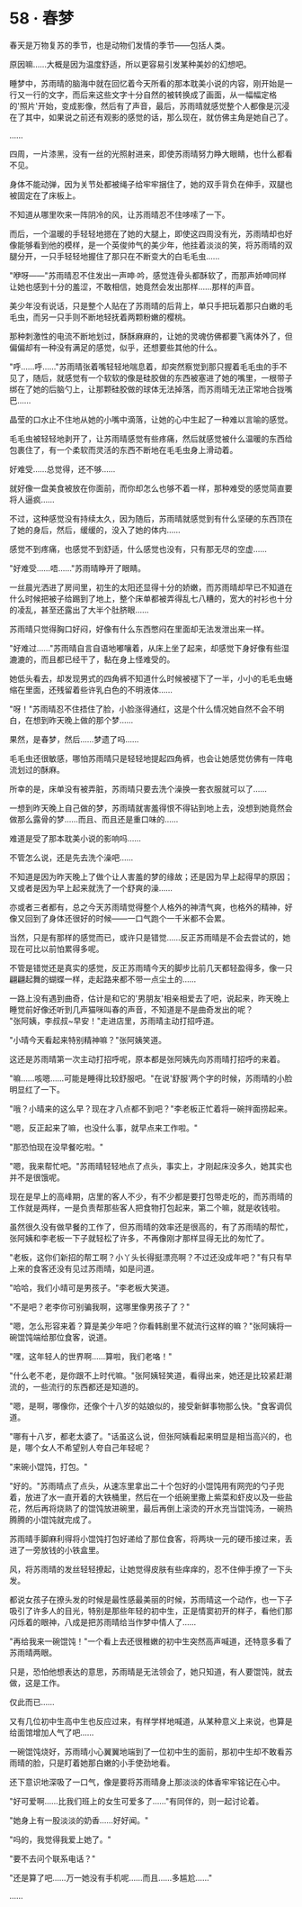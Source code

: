 <link rel="stylesheet" href="../styles/text.css" />
<h1>58 · 春梦</h1>

春天是万物复苏的季节，也是动物们发情的季节——包括人类。

原因嘛……大概是因为温度舒适，所以更容易引发某种美妙的幻想吧。

睡梦中，苏雨晴的脑海中就在回忆着今天所看的那本耽美小说的内容，刚开始是一行又一行的文字，而后来这些文字十分自然的被转换成了画面，从一幅幅定格的'照片'开始，变成影像，然后有了声音，最后，苏雨晴就感觉整个人都像是沉浸在了其中，如果说之前还有观影的感觉的话，那么现在，就仿佛主角是她自己了。

……

四周，一片漆黑，没有一丝的光照射进来，即使苏雨晴努力睁大眼睛，也什么都看不见。

身体不能动弹，因为关节处都被绳子给牢牢捆住了，她的双手背负在伸手，双腿也被固定在了床板上。

不知道从哪里吹来一阵阴冷的风，让苏雨晴忍不住哆嗦了一下。

而后，一个温暖的手轻轻地摁在了她的大腿上，即使这四周没有光，苏雨晴却也好像能够看到他的模样，是一个英俊帅气的美少年，他挂着淡淡的笑，将苏雨晴的双腿分开，一只手轻轻地握住了那只在不断变大的白毛毛虫……

"咿呀——"苏雨晴忍不住发出一声呻·吟，感觉连骨头都酥软了，而那声娇呻同样让她也感到十分的羞涩，不敢相信，她竟然会发出那样……那样的声音。

美少年没有说话，只是整个人贴在了苏雨晴的后背上，单只手把玩着那只白嫩的毛毛虫，而另一只手则不断地轻抚着两颗粉嫩的樱桃。

那种刺激性的电流不断地划过，酥酥麻麻的，让她的灵魂仿佛都要飞离体外了，但偏偏却有一种没有满足的感觉，似乎，还想要些其他的什么。

"呼……呼……"苏雨晴张着嘴轻轻地喘息着，却突然察觉到那只握着毛毛虫的手不见了，随后，就感觉有一个软软的像是硅胶做的东西被塞进了她的嘴里，一根带子绑在了她的后脑勺上，让那颗硅胶做的球体无法掉落，而苏雨晴无法正常地合拢嘴巴……

晶莹的口水止不住地从她的小嘴中滴落，让她的心中生起了一种难以言喻的感觉。

毛毛虫被轻轻地剥开了，让苏雨晴感觉有些疼痛，然后就感觉被什么温暖的东西给包裹住了，有一个柔软而灵活的东西不断地在毛毛虫身上滑动着。

好难受……总觉得，还不够……

就好像一盘美食被放在你面前，而你却怎么也够不着一样，那种难受的感觉简直要将人逼疯……

不过，这种感觉没有持续太久，因为随后，苏雨晴就感觉到有什么坚硬的东西顶在了她的身后，然后，缓缓的，没入了她的体内……

感觉不到疼痛，也感觉不到舒适，什么感觉也没有，只有那无尽的空虚……

"好难受……唔……"苏雨晴睁开了眼睛。

一丝晨光洒进了房间里，初生的太阳还显得十分的娇嫩，而苏雨晴却早已不知道在什么时候把被子给踢到了地上，整个床单都被弄得乱七八糟的，宽大的衬衫也十分的凌乱，甚至还露出了大半个肚脐眼……

苏雨晴只觉得胸口好闷，好像有什么东西憋闷在里面却无法发泄出来一样。

"好难过……"苏雨晴自言自语地嘟嚷着，从床上坐了起来，却感觉下身好像有些湿漉漉的，而且都已经干了，黏在身上怪难受的。

她低头看去，却发现男式的四角裤不知道什么时候被褪下了一半，小小的毛毛虫蜷缩在里面，还残留着些许乳白色的不明液体……

"呀！"苏雨晴忍不住捂住了脸，小脸涨得通红，这是个什么情况她自然不会不明白，在想到昨天晚上做的那个梦……

果然，是春梦，然后……梦遗了吗……

毛毛虫还很敏感，哪怕苏雨晴只是轻轻地提起四角裤，也会让她感觉仿佛有一阵电流划过的酥麻。

所幸的是，床单没有被弄脏，苏雨晴只要去洗个澡换一套衣服就可以了……

一想到昨天晚上自己做的梦，苏雨晴就害羞得恨不得钻到地上去，没想到她竟然会做那么露骨的梦……而且、而且还是重口味的……

难道是受了那本耽美小说的影响吗……

不管怎么说，还是先去洗个澡吧……

不知道是因为昨天晚上了做个让人害羞的梦的缘故；还是因为早上起得早的原因；又或者是因为早上起来就洗了一个舒爽的澡……

亦或者三者都有，总之今天苏雨晴觉得整个人格外的神清气爽，也格外的精神，好像又回到了身体还很好的时候——一口气跑个一千米都不会累。

当然，只是有那样的感觉而已，或许只是错觉……反正苏雨晴是不会去尝试的，她现在可比以前怕累得多呢。

不管是错觉还是真实的感觉，反正苏雨晴今天的脚步比前几天都轻盈得多，像一只翩翩起舞的蝴蝶一样，走起路来都不带一点尘土的……

一路上没有遇到曲奇，估计是和它的'男朋友'相亲相爱去了吧，说起来，昨天晚上睡觉前好像还听到几声猫咪叫春的声音，不知道是不是曲奇发出的呢？\
"张阿姨，李叔叔\~早安！"走进店里，苏雨晴主动打招呼道。

"小晴今天看起来特别精神嘛？"张阿姨笑道。

这还是苏雨晴第一次主动打招呼呢，原本都是张阿姨先向苏雨晴打招呼的来着。

"嘛……咳嗯……可能是睡得比较舒服吧。"在说'舒服'两个字的时候，苏雨晴的小脸明显红了一下。

"哦？小晴来的这么早？现在才八点都不到吧？"李老板正忙着将一碗拌面捞起来。

"嗯，反正起来了嘛，也没什么事，就早点来工作啦。"

"那恐怕现在没早餐吃啦。"

"嗯，我来帮忙吧。"苏雨晴轻轻地点了点头，事实上，才刚起床没多久，她其实也并不是很饿呢。

现在是早上的高峰期，店里的客人不少，有不少都是要打包带走吃的，而苏雨晴的工作就是两样，一是负责帮那些客人把食物打包起来，第二个嘛，就是收钱啦。

虽然很久没有做早餐的工作了，但苏雨晴的效率还是很高的，有了苏雨晴的帮忙，张阿姨和李老板一下子就轻松了许多，不再像刚才那样显得无比的匆忙了。

"老板，这你们新招的帮工啊？小丫头长得挺漂亮啊？不过还没成年吧？"有只有早上来的食客还没有见过苏雨晴，如是问道。

"哈哈，我们小晴可是男孩子。"李老板大笑道。

"不是吧？老李你可别骗我啊，这哪里像男孩子了？"

"嗯，怎么形容来着？算是美少年吧？你看韩剧里不就流行这样的嘛？"张阿姨将一碗馄饨端给那位食客，说道。

"嘿，这年轻人的世界啊……算啦，我们老咯！"

"什么老不老，是你跟不上时代嘛。"张阿姨轻笑道，看得出来，她还是比较紧赶潮流的，一些流行的东西都还是知道的。

"嗯，是啊，哪像你，还像个十八岁的姑娘似的，接受新鲜事物那么快。"食客调侃道。

"哪有十八岁，都老太婆了。"话虽这么说，但张阿姨看起来明显是相当高兴的，也是，哪个女人不希望别人夸自己年轻呢？

"来碗小馄饨，打包。"

"好的。"苏雨晴点了点头，从速冻里拿出二十个包好的小馄饨用有网兜的勺子兜着，放进了水一直开着的大铁桶里，然后在一个纸碗里撒上紫菜和虾皮以及一些盐花，然后再将烧熟了的馄饨放进碗里，最后再倒上滚烫的开水充当馄饨汤，一碗热腾腾的小馄饨就完成了。

苏雨晴手脚麻利得将小馄饨打包好递给了那位食客，将两块一元的硬币接过来，丢进了一旁放钱的小铁盒里。

风，将苏雨晴的发丝轻轻撩起，让她觉得皮肤有些痒痒的，忍不住伸手撩了一下头发。

都说女孩子在撩头发的时候是最性感最美丽的时候，苏雨晴这一个动作，也一下子吸引了许多人的目光，特别是那些年轻的初中生，正是情窦初开的样子，看他们那闪烁着的眼神，八成是把苏雨晴给当作梦中情人了……

"再给我来一碗馄饨！"一个看上去还很稚嫩的初中生突然高声喊道，还特意多看了苏雨晴两眼。

只是，恐怕他想表达的意思，苏雨晴是无法领会了，她只知道，有人要馄饨，就去做，这是工作。

仅此而已……

又有几位初中生高中生也反应过来，有样学样地喊道，从某种意义上来说，也算是给面馆增加人气了吧……

一碗馄饨烧好，苏雨晴小心翼翼地端到了一位初中生的面前，那初中生却不敢看苏雨晴的脸，只是盯着她那白嫩的小手使劲地看。

还下意识地深吸了一口气，像是要将苏雨晴身上那淡淡的体香牢牢铭记在心中。

"好可爱啊……比我们班上的女生可爱多了……"有同伴的，则一起讨论着。

"她身上有一股淡淡的奶香……好好闻。"

"吗的，我觉得我爱上她了。"

"要不去问个联系电话？"

"还是算了吧……万一她没有手机呢……而且……多尴尬……"

……

